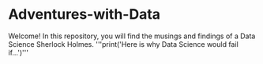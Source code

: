 # Adventures-with-Data
Welcome! In this repository, you will find the musings and findings of a Data Science Sherlock Holmes. 
'''print('Here is why Data Science would fail if...')'''
